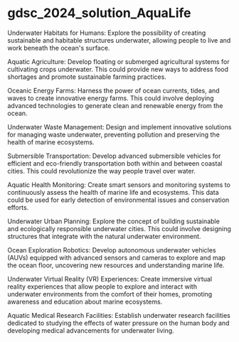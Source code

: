 # gdsc_2024_solution_AquaLife
Underwater Habitats for Humans:
Explore the possibility of creating sustainable and habitable structures underwater, allowing people to live and work beneath the ocean's surface.

Aquatic Agriculture:
Develop floating or submerged agricultural systems for cultivating crops underwater. This could provide new ways to address food shortages and promote sustainable farming practices.

Oceanic Energy Farms:
Harness the power of ocean currents, tides, and waves to create innovative energy farms. This could involve deploying advanced technologies to generate clean and renewable energy from the ocean.

Underwater Waste Management:
Design and implement innovative solutions for managing waste underwater, preventing pollution and preserving the health of marine ecosystems.

Submersible Transportation:
Develop advanced submersible vehicles for efficient and eco-friendly transportation both within and between coastal cities. This could revolutionize the way people travel over water.

Aquatic Health Monitoring:
Create smart sensors and monitoring systems to continuously assess the health of marine life and ecosystems. This data could be used for early detection of environmental issues and conservation efforts.

Underwater Urban Planning:
Explore the concept of building sustainable and ecologically responsible underwater cities. This could involve designing structures that integrate with the natural underwater environment.

Ocean Exploration Robotics:
Develop autonomous underwater vehicles (AUVs) equipped with advanced sensors and cameras to explore and map the ocean floor, uncovering new resources and understanding marine life.

Underwater Virtual Reality (VR) Experiences:
Create immersive virtual reality experiences that allow people to explore and interact with underwater environments from the comfort of their homes, promoting awareness and education about marine ecosystems.

Aquatic Medical Research Facilities:
Establish underwater research facilities dedicated to studying the effects of water pressure on the human body and developing medical advancements for underwater living.
